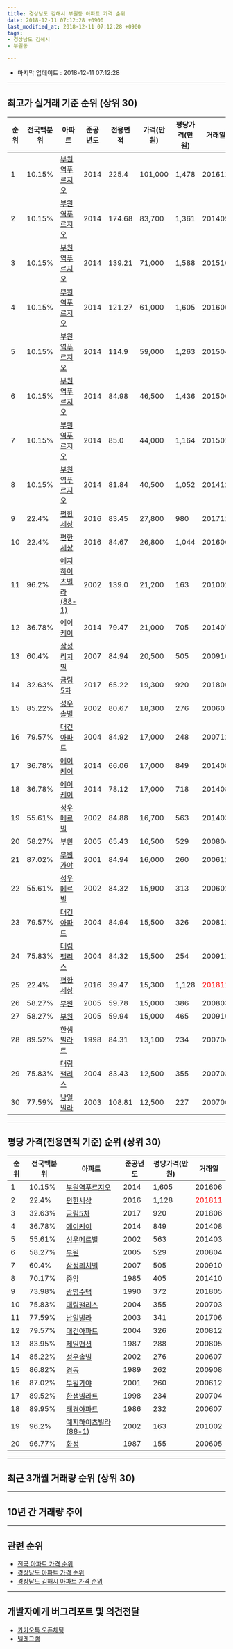 ```yaml
---
title: 경상남도 김해시 부원동 아파트 가격 순위
date: 2018-12-11 07:12:28 +0900
last_modified_at: 2018-12-11 07:12:28 +0900
tags:
- 경상남도 김해시
- 부원동

---
```


* 마지막 업데이트 : 2018-12-11 07:12:28

---

## 최고가 실거래 기준 순위 (상위 30)


|순위|전국백분위|아파트|준공년도|전용면적|가격(만원)|평당가격(만원)|거래일|
|---|---|---|---|---|---|---|---|
|1|10.15%|[부원역푸르지오](https://search.naver.com/search.naver?query=%EA%B2%BD%EC%83%81%EB%82%A8%EB%8F%84+%EA%B9%80%ED%95%B4%EC%8B%9C+%EB%B6%80%EC%9B%90%EB%8F%99+%EB%B6%80%EC%9B%90%EC%97%AD%ED%91%B8%EB%A5%B4%EC%A7%80%EC%98%A4)|2014|225.4|101,000|1,478|201611|
|2|10.15%|[부원역푸르지오](https://search.naver.com/search.naver?query=%EA%B2%BD%EC%83%81%EB%82%A8%EB%8F%84+%EA%B9%80%ED%95%B4%EC%8B%9C+%EB%B6%80%EC%9B%90%EB%8F%99+%EB%B6%80%EC%9B%90%EC%97%AD%ED%91%B8%EB%A5%B4%EC%A7%80%EC%98%A4)|2014|174.68|83,700|1,361|201409|
|3|10.15%|[부원역푸르지오](https://search.naver.com/search.naver?query=%EA%B2%BD%EC%83%81%EB%82%A8%EB%8F%84+%EA%B9%80%ED%95%B4%EC%8B%9C+%EB%B6%80%EC%9B%90%EB%8F%99+%EB%B6%80%EC%9B%90%EC%97%AD%ED%91%B8%EB%A5%B4%EC%A7%80%EC%98%A4)|2014|139.21|71,000|1,588|201510|
|4|10.15%|[부원역푸르지오](https://search.naver.com/search.naver?query=%EA%B2%BD%EC%83%81%EB%82%A8%EB%8F%84+%EA%B9%80%ED%95%B4%EC%8B%9C+%EB%B6%80%EC%9B%90%EB%8F%99+%EB%B6%80%EC%9B%90%EC%97%AD%ED%91%B8%EB%A5%B4%EC%A7%80%EC%98%A4)|2014|121.27|61,000|1,605|201606|
|5|10.15%|[부원역푸르지오](https://search.naver.com/search.naver?query=%EA%B2%BD%EC%83%81%EB%82%A8%EB%8F%84+%EA%B9%80%ED%95%B4%EC%8B%9C+%EB%B6%80%EC%9B%90%EB%8F%99+%EB%B6%80%EC%9B%90%EC%97%AD%ED%91%B8%EB%A5%B4%EC%A7%80%EC%98%A4)|2014|114.9|59,000|1,263|201504|
|6|10.15%|[부원역푸르지오](https://search.naver.com/search.naver?query=%EA%B2%BD%EC%83%81%EB%82%A8%EB%8F%84+%EA%B9%80%ED%95%B4%EC%8B%9C+%EB%B6%80%EC%9B%90%EB%8F%99+%EB%B6%80%EC%9B%90%EC%97%AD%ED%91%B8%EB%A5%B4%EC%A7%80%EC%98%A4)|2014|84.98|46,500|1,436|201506|
|7|10.15%|[부원역푸르지오](https://search.naver.com/search.naver?query=%EA%B2%BD%EC%83%81%EB%82%A8%EB%8F%84+%EA%B9%80%ED%95%B4%EC%8B%9C+%EB%B6%80%EC%9B%90%EB%8F%99+%EB%B6%80%EC%9B%90%EC%97%AD%ED%91%B8%EB%A5%B4%EC%A7%80%EC%98%A4)|2014|85.0|44,000|1,164|201501|
|8|10.15%|[부원역푸르지오](https://search.naver.com/search.naver?query=%EA%B2%BD%EC%83%81%EB%82%A8%EB%8F%84+%EA%B9%80%ED%95%B4%EC%8B%9C+%EB%B6%80%EC%9B%90%EB%8F%99+%EB%B6%80%EC%9B%90%EC%97%AD%ED%91%B8%EB%A5%B4%EC%A7%80%EC%98%A4)|2014|81.84|40,500|1,052|201412|
|9|22.4%|[편한세상](https://search.naver.com/search.naver?query=%EA%B2%BD%EC%83%81%EB%82%A8%EB%8F%84+%EA%B9%80%ED%95%B4%EC%8B%9C+%EB%B6%80%EC%9B%90%EB%8F%99+%ED%8E%B8%ED%95%9C%EC%84%B8%EC%83%81)|2016|83.45|27,800|980|201711|
|10|22.4%|[편한세상](https://search.naver.com/search.naver?query=%EA%B2%BD%EC%83%81%EB%82%A8%EB%8F%84+%EA%B9%80%ED%95%B4%EC%8B%9C+%EB%B6%80%EC%9B%90%EB%8F%99+%ED%8E%B8%ED%95%9C%EC%84%B8%EC%83%81)|2016|84.67|26,800|1,044|201606|
|11|96.2%|[예지하이츠빌라(88-1)](https://search.naver.com/search.naver?query=%EA%B2%BD%EC%83%81%EB%82%A8%EB%8F%84+%EA%B9%80%ED%95%B4%EC%8B%9C+%EB%B6%80%EC%9B%90%EB%8F%99+%EC%98%88%EC%A7%80%ED%95%98%EC%9D%B4%EC%B8%A0%EB%B9%8C%EB%9D%BC%2888-1%29)|2002|139.0|21,200|163|201002|
|12|36.78%|[에이케이](https://search.naver.com/search.naver?query=%EA%B2%BD%EC%83%81%EB%82%A8%EB%8F%84+%EA%B9%80%ED%95%B4%EC%8B%9C+%EB%B6%80%EC%9B%90%EB%8F%99+%EC%97%90%EC%9D%B4%EC%BC%80%EC%9D%B4)|2014|79.47|21,000|705|201407|
|13|60.4%|[삼성리치빌](https://search.naver.com/search.naver?query=%EA%B2%BD%EC%83%81%EB%82%A8%EB%8F%84+%EA%B9%80%ED%95%B4%EC%8B%9C+%EB%B6%80%EC%9B%90%EB%8F%99+%EC%82%BC%EC%84%B1%EB%A6%AC%EC%B9%98%EB%B9%8C)|2007|84.94|20,500|505|200910|
|14|32.63%|[금림5차](https://search.naver.com/search.naver?query=%EA%B2%BD%EC%83%81%EB%82%A8%EB%8F%84+%EA%B9%80%ED%95%B4%EC%8B%9C+%EB%B6%80%EC%9B%90%EB%8F%99+%EA%B8%88%EB%A6%BC5%EC%B0%A8)|2017|65.22|19,300|920|201806|
|15|85.22%|[성우솔빌](https://search.naver.com/search.naver?query=%EA%B2%BD%EC%83%81%EB%82%A8%EB%8F%84+%EA%B9%80%ED%95%B4%EC%8B%9C+%EB%B6%80%EC%9B%90%EB%8F%99+%EC%84%B1%EC%9A%B0%EC%86%94%EB%B9%8C)|2002|80.67|18,300|276|200607|
|16|79.57%|[대건아파트](https://search.naver.com/search.naver?query=%EA%B2%BD%EC%83%81%EB%82%A8%EB%8F%84+%EA%B9%80%ED%95%B4%EC%8B%9C+%EB%B6%80%EC%9B%90%EB%8F%99+%EB%8C%80%EA%B1%B4%EC%95%84%ED%8C%8C%ED%8A%B8)|2004|84.92|17,000|248|200712|
|17|36.78%|[에이케이](https://search.naver.com/search.naver?query=%EA%B2%BD%EC%83%81%EB%82%A8%EB%8F%84+%EA%B9%80%ED%95%B4%EC%8B%9C+%EB%B6%80%EC%9B%90%EB%8F%99+%EC%97%90%EC%9D%B4%EC%BC%80%EC%9D%B4)|2014|66.06|17,000|849|201408|
|18|36.78%|[에이케이](https://search.naver.com/search.naver?query=%EA%B2%BD%EC%83%81%EB%82%A8%EB%8F%84+%EA%B9%80%ED%95%B4%EC%8B%9C+%EB%B6%80%EC%9B%90%EB%8F%99+%EC%97%90%EC%9D%B4%EC%BC%80%EC%9D%B4)|2014|78.12|17,000|718|201408|
|19|55.61%|[성우메르빌](https://search.naver.com/search.naver?query=%EA%B2%BD%EC%83%81%EB%82%A8%EB%8F%84+%EA%B9%80%ED%95%B4%EC%8B%9C+%EB%B6%80%EC%9B%90%EB%8F%99+%EC%84%B1%EC%9A%B0%EB%A9%94%EB%A5%B4%EB%B9%8C)|2002|84.88|16,700|563|201403|
|20|58.27%|[부원](https://search.naver.com/search.naver?query=%EA%B2%BD%EC%83%81%EB%82%A8%EB%8F%84+%EA%B9%80%ED%95%B4%EC%8B%9C+%EB%B6%80%EC%9B%90%EB%8F%99+%EB%B6%80%EC%9B%90)|2005|65.43|16,500|529|200804|
|21|87.02%|[부원가야](https://search.naver.com/search.naver?query=%EA%B2%BD%EC%83%81%EB%82%A8%EB%8F%84+%EA%B9%80%ED%95%B4%EC%8B%9C+%EB%B6%80%EC%9B%90%EB%8F%99+%EB%B6%80%EC%9B%90%EA%B0%80%EC%95%BC)|2001|84.94|16,000|260|200612|
|22|55.61%|[성우메르빌](https://search.naver.com/search.naver?query=%EA%B2%BD%EC%83%81%EB%82%A8%EB%8F%84+%EA%B9%80%ED%95%B4%EC%8B%9C+%EB%B6%80%EC%9B%90%EB%8F%99+%EC%84%B1%EC%9A%B0%EB%A9%94%EB%A5%B4%EB%B9%8C)|2002|84.32|15,900|313|200602|
|23|79.57%|[대건아파트](https://search.naver.com/search.naver?query=%EA%B2%BD%EC%83%81%EB%82%A8%EB%8F%84+%EA%B9%80%ED%95%B4%EC%8B%9C+%EB%B6%80%EC%9B%90%EB%8F%99+%EB%8C%80%EA%B1%B4%EC%95%84%ED%8C%8C%ED%8A%B8)|2004|84.94|15,500|326|200812|
|24|75.83%|[대림팰리스](https://search.naver.com/search.naver?query=%EA%B2%BD%EC%83%81%EB%82%A8%EB%8F%84+%EA%B9%80%ED%95%B4%EC%8B%9C+%EB%B6%80%EC%9B%90%EB%8F%99+%EB%8C%80%EB%A6%BC%ED%8C%B0%EB%A6%AC%EC%8A%A4)|2004|84.32|15,500|254|200911|
|25|22.4%|[편한세상](https://search.naver.com/search.naver?query=%EA%B2%BD%EC%83%81%EB%82%A8%EB%8F%84+%EA%B9%80%ED%95%B4%EC%8B%9C+%EB%B6%80%EC%9B%90%EB%8F%99+%ED%8E%B8%ED%95%9C%EC%84%B8%EC%83%81)|2016|39.47|15,300|1,128|<span style="color:red">201811</span>|
|26|58.27%|[부원](https://search.naver.com/search.naver?query=%EA%B2%BD%EC%83%81%EB%82%A8%EB%8F%84+%EA%B9%80%ED%95%B4%EC%8B%9C+%EB%B6%80%EC%9B%90%EB%8F%99+%EB%B6%80%EC%9B%90)|2005|59.78|15,000|386|200803|
|27|58.27%|[부원](https://search.naver.com/search.naver?query=%EA%B2%BD%EC%83%81%EB%82%A8%EB%8F%84+%EA%B9%80%ED%95%B4%EC%8B%9C+%EB%B6%80%EC%9B%90%EB%8F%99+%EB%B6%80%EC%9B%90)|2005|59.94|15,000|465|200910|
|28|89.52%|[한샘빌라트](https://search.naver.com/search.naver?query=%EA%B2%BD%EC%83%81%EB%82%A8%EB%8F%84+%EA%B9%80%ED%95%B4%EC%8B%9C+%EB%B6%80%EC%9B%90%EB%8F%99+%ED%95%9C%EC%83%98%EB%B9%8C%EB%9D%BC%ED%8A%B8)|1998|84.31|13,100|234|200704|
|29|75.83%|[대림팰리스](https://search.naver.com/search.naver?query=%EA%B2%BD%EC%83%81%EB%82%A8%EB%8F%84+%EA%B9%80%ED%95%B4%EC%8B%9C+%EB%B6%80%EC%9B%90%EB%8F%99+%EB%8C%80%EB%A6%BC%ED%8C%B0%EB%A6%AC%EC%8A%A4)|2004|83.43|12,500|355|200703|
|30|77.59%|[남일빌라](https://search.naver.com/search.naver?query=%EA%B2%BD%EC%83%81%EB%82%A8%EB%8F%84+%EA%B9%80%ED%95%B4%EC%8B%9C+%EB%B6%80%EC%9B%90%EB%8F%99+%EB%82%A8%EC%9D%BC%EB%B9%8C%EB%9D%BC)|2003|108.81|12,500|227|200706|


---

## 평당 가격(전용면적 기준) 순위 (상위 30)


|순위|전국백분위|아파트|준공년도|평당가격(만원)|거래일|
|---|---|---|---|---|---|
|1|10.15%|[부원역푸르지오](https://search.naver.com/search.naver?query=%EA%B2%BD%EC%83%81%EB%82%A8%EB%8F%84+%EA%B9%80%ED%95%B4%EC%8B%9C+%EB%B6%80%EC%9B%90%EB%8F%99+%EB%B6%80%EC%9B%90%EC%97%AD%ED%91%B8%EB%A5%B4%EC%A7%80%EC%98%A4)|2014|1,605|201606|
|2|22.4%|[편한세상](https://search.naver.com/search.naver?query=%EA%B2%BD%EC%83%81%EB%82%A8%EB%8F%84+%EA%B9%80%ED%95%B4%EC%8B%9C+%EB%B6%80%EC%9B%90%EB%8F%99+%ED%8E%B8%ED%95%9C%EC%84%B8%EC%83%81)|2016|1,128|<span style="color:red">201811</span>|
|3|32.63%|[금림5차](https://search.naver.com/search.naver?query=%EA%B2%BD%EC%83%81%EB%82%A8%EB%8F%84+%EA%B9%80%ED%95%B4%EC%8B%9C+%EB%B6%80%EC%9B%90%EB%8F%99+%EA%B8%88%EB%A6%BC5%EC%B0%A8)|2017|920|201806|
|4|36.78%|[에이케이](https://search.naver.com/search.naver?query=%EA%B2%BD%EC%83%81%EB%82%A8%EB%8F%84+%EA%B9%80%ED%95%B4%EC%8B%9C+%EB%B6%80%EC%9B%90%EB%8F%99+%EC%97%90%EC%9D%B4%EC%BC%80%EC%9D%B4)|2014|849|201408|
|5|55.61%|[성우메르빌](https://search.naver.com/search.naver?query=%EA%B2%BD%EC%83%81%EB%82%A8%EB%8F%84+%EA%B9%80%ED%95%B4%EC%8B%9C+%EB%B6%80%EC%9B%90%EB%8F%99+%EC%84%B1%EC%9A%B0%EB%A9%94%EB%A5%B4%EB%B9%8C)|2002|563|201403|
|6|58.27%|[부원](https://search.naver.com/search.naver?query=%EA%B2%BD%EC%83%81%EB%82%A8%EB%8F%84+%EA%B9%80%ED%95%B4%EC%8B%9C+%EB%B6%80%EC%9B%90%EB%8F%99+%EB%B6%80%EC%9B%90)|2005|529|200804|
|7|60.4%|[삼성리치빌](https://search.naver.com/search.naver?query=%EA%B2%BD%EC%83%81%EB%82%A8%EB%8F%84+%EA%B9%80%ED%95%B4%EC%8B%9C+%EB%B6%80%EC%9B%90%EB%8F%99+%EC%82%BC%EC%84%B1%EB%A6%AC%EC%B9%98%EB%B9%8C)|2007|505|200910|
|8|70.17%|[중앙](https://search.naver.com/search.naver?query=%EA%B2%BD%EC%83%81%EB%82%A8%EB%8F%84+%EA%B9%80%ED%95%B4%EC%8B%9C+%EB%B6%80%EC%9B%90%EB%8F%99+%EC%A4%91%EC%95%99)|1985|405|201410|
|9|73.98%|[광명주택](https://search.naver.com/search.naver?query=%EA%B2%BD%EC%83%81%EB%82%A8%EB%8F%84+%EA%B9%80%ED%95%B4%EC%8B%9C+%EB%B6%80%EC%9B%90%EB%8F%99+%EA%B4%91%EB%AA%85%EC%A3%BC%ED%83%9D)|1990|372|201805|
|10|75.83%|[대림팰리스](https://search.naver.com/search.naver?query=%EA%B2%BD%EC%83%81%EB%82%A8%EB%8F%84+%EA%B9%80%ED%95%B4%EC%8B%9C+%EB%B6%80%EC%9B%90%EB%8F%99+%EB%8C%80%EB%A6%BC%ED%8C%B0%EB%A6%AC%EC%8A%A4)|2004|355|200703|
|11|77.59%|[남일빌라](https://search.naver.com/search.naver?query=%EA%B2%BD%EC%83%81%EB%82%A8%EB%8F%84+%EA%B9%80%ED%95%B4%EC%8B%9C+%EB%B6%80%EC%9B%90%EB%8F%99+%EB%82%A8%EC%9D%BC%EB%B9%8C%EB%9D%BC)|2003|341|201706|
|12|79.57%|[대건아파트](https://search.naver.com/search.naver?query=%EA%B2%BD%EC%83%81%EB%82%A8%EB%8F%84+%EA%B9%80%ED%95%B4%EC%8B%9C+%EB%B6%80%EC%9B%90%EB%8F%99+%EB%8C%80%EA%B1%B4%EC%95%84%ED%8C%8C%ED%8A%B8)|2004|326|200812|
|13|83.95%|[제일맨션](https://search.naver.com/search.naver?query=%EA%B2%BD%EC%83%81%EB%82%A8%EB%8F%84+%EA%B9%80%ED%95%B4%EC%8B%9C+%EB%B6%80%EC%9B%90%EB%8F%99+%EC%A0%9C%EC%9D%BC%EB%A7%A8%EC%85%98)|1987|288|200805|
|14|85.22%|[성우솔빌](https://search.naver.com/search.naver?query=%EA%B2%BD%EC%83%81%EB%82%A8%EB%8F%84+%EA%B9%80%ED%95%B4%EC%8B%9C+%EB%B6%80%EC%9B%90%EB%8F%99+%EC%84%B1%EC%9A%B0%EC%86%94%EB%B9%8C)|2002|276|200607|
|15|86.82%|[경동](https://search.naver.com/search.naver?query=%EA%B2%BD%EC%83%81%EB%82%A8%EB%8F%84+%EA%B9%80%ED%95%B4%EC%8B%9C+%EB%B6%80%EC%9B%90%EB%8F%99+%EA%B2%BD%EB%8F%99)|1989|262|200908|
|16|87.02%|[부원가야](https://search.naver.com/search.naver?query=%EA%B2%BD%EC%83%81%EB%82%A8%EB%8F%84+%EA%B9%80%ED%95%B4%EC%8B%9C+%EB%B6%80%EC%9B%90%EB%8F%99+%EB%B6%80%EC%9B%90%EA%B0%80%EC%95%BC)|2001|260|200612|
|17|89.52%|[한샘빌라트](https://search.naver.com/search.naver?query=%EA%B2%BD%EC%83%81%EB%82%A8%EB%8F%84+%EA%B9%80%ED%95%B4%EC%8B%9C+%EB%B6%80%EC%9B%90%EB%8F%99+%ED%95%9C%EC%83%98%EB%B9%8C%EB%9D%BC%ED%8A%B8)|1998|234|200704|
|18|89.95%|[태경아파트](https://search.naver.com/search.naver?query=%EA%B2%BD%EC%83%81%EB%82%A8%EB%8F%84+%EA%B9%80%ED%95%B4%EC%8B%9C+%EB%B6%80%EC%9B%90%EB%8F%99+%ED%83%9C%EA%B2%BD%EC%95%84%ED%8C%8C%ED%8A%B8)|1986|232|200607|
|19|96.2%|[예지하이츠빌라(88-1)](https://search.naver.com/search.naver?query=%EA%B2%BD%EC%83%81%EB%82%A8%EB%8F%84+%EA%B9%80%ED%95%B4%EC%8B%9C+%EB%B6%80%EC%9B%90%EB%8F%99+%EC%98%88%EC%A7%80%ED%95%98%EC%9D%B4%EC%B8%A0%EB%B9%8C%EB%9D%BC%2888-1%29)|2002|163|201002|
|20|96.77%|[화성](https://search.naver.com/search.naver?query=%EA%B2%BD%EC%83%81%EB%82%A8%EB%8F%84+%EA%B9%80%ED%95%B4%EC%8B%9C+%EB%B6%80%EC%9B%90%EB%8F%99+%ED%99%94%EC%84%B1)|1987|155|200605|


---

## 최근 3개월 거래량 순위 (상위 30)


<div style="width:100%;">
    <canvas id="deal_count_ranking" height="250"></canvas>
</div>


<script>
new Chart(document.getElementById("deal_count_ranking"), {
    type: 'horizontalBar',
    data: {
        labels: ['부원역푸르지오', '편한세상'],
        datasets: [{
            label: '실거래 수',
            data: [6, 1],
            borderColor: "rgba(255, 0, 128, 1)",
            backgroundColor: "rgba(255, 0, 128, 0.5)",
            fill: false,
        }]
    },
    options: {
        responsive: true,
        title: {
            display: true,
            text: '최근 3개월 거래량 순위'
        },
        tooltips: {
            mode: 'index',
            intersect: false,
            callbacks: {
                title: function(tooltipItems, data) {
                    return "실거래 수:";
                },
                label: function(tooltipItem, data) {
                    return data.labels[tooltipItem.index] + ": " + tooltipItem.xLabel;
                }
            }
        },
        hover: {
            mode: 'nearest',
            intersect: true
        },
        scales: {
            xAxes: [{
                display: true,
                scaleLabel: {
                    display: true,
                    labelString: '실거래 수'
                },
                ticks: {
                    suggestedMin: 0,
                }
            }],
            yAxes: [{
                display: true,
                ticks: {
                    autoSkip: false,
                    callback: function(value, index, values) {
                        if (value.length > 15)
                            return value.substr(0, 13) + "...";
                        else
                            return value;
                    }
                },
                scaleLabel: {
                    display: false,
                }
            }]
        }
    }
});

</script>


---

## 10년 간 거래량 추이


<div style="width:100%;">
    <canvas id="deal_progress" height="250"></canvas>
</div>

<script>
new Chart(document.getElementById("deal_progress"), {
    type: 'line',
    data: {
        labels: ['200812','200901','200902','200903','200904','200905','200906','200907','200908','200909','200910','200911','200912','201001','201002','201003','201004','201005','201006','201007','201008','201009','201010','201011','201012','201101','201102','201103','201104','201105','201106','201107','201108','201109','201110','201111','201112','201201','201202','201203','201204','201205','201206','201207','201208','201209','201210','201211','201212','201301','201302','201303','201304','201305','201306','201307','201308','201309','201310','201311','201312','201401','201402','201403','201404','201405','201406','201407','201408','201409','201410','201411','201412','201501','201502','201503','201504','201505','201506','201507','201508','201509','201510','201511','201512','201601','201602','201603','201604','201605','201606','201607','201608','201609','201610','201611','201612','201701','201702','201703','201704','201705','201706','201707','201708','201709','201710','201711','201712','201801','201802','201803','201804','201805','201806','201807','201808','201809','201810','201811','201812'],
        datasets: [{
            label: '실거래 수',
            pointRadius: 1,
            data: [3, 0, 2, 2, 1, 2, 3, 3, 5, 3, 4, 2, 2, 5, 5, 7, 3, 8, 2, 5, 1, 3, 3, 10, 6, 2, 6, 6, 5, 1, 3, 3, 2, 3, 2, 2, 1, 5, 4, 3, 0, 1, 1, 1, 5, 1, 1, 6, 3, 2, 1, 4, 4, 2, 3, 1, 1, 6, 1, 0, 1, 5, 4, 5, 5, 2, 4, 4, 10, 4, 1, 8, 7, 3, 3, 3, 9, 10, 3, 6, 9, 2, 4, 5, 2, 4, 7, 3, 3, 7, 15, 14, 10, 10, 8, 7, 7, 3, 7, 7, 5, 12, 7, 8, 9, 3, 4, 3, 1, 7, 6, 5, 2, 7, 6, 7, 2, 6, 4, 3, 0],
            borderColor: "rgba(255, 201, 14, 1)",
            backgroundColor: "rgba(255, 201, 14, 0.5)",
            fill: true,
        }]
    },
    options: {
        responsive: true,
        title: {
            display: true,
            text: '10년간 거래량 추이'
        },
        tooltips: {
            mode: 'index',
            intersect: false,
        },
        hover: {
            mode: 'nearest',
            intersect: true
        },
        scales: {
            xAxes: [{
                display: true,
                scaleLabel: {
                    display: true,
                    labelString: '년/월'
                }
            }],
            yAxes: [{
                display: true,
                ticks: {
                    suggestedMin: 0,
                },
                scaleLabel: {
                    display: true,
                    labelString: '실거래 수'
                }
            }]
        }
    }
});

</script>


---

## 관련 순위

- [전국 아파트 가격 순위](https://inasie.github.io/apt-ranking/전국)
- [경상남도 아파트 가격 순위](https://inasie.github.io/apt-ranking/경상남도)
- [경상남도 김해시 아파트 가격 순위](https://inasie.github.io/apt-ranking/경상남도-김해시)


---

## 개발자에게 버그리포트 및 의견전달

- [카카오톡 오픈채팅](https://open.kakao.com/o/gLJUAP4)
- [텔레그램](https://t.me/inasie)

